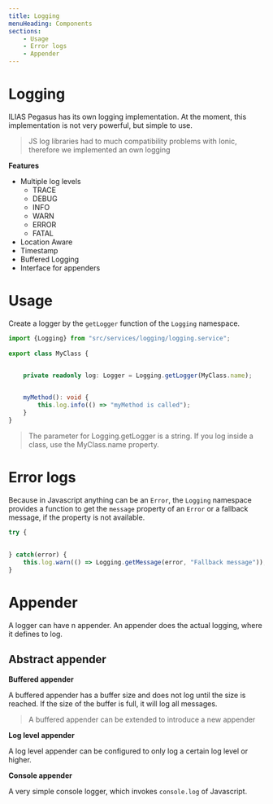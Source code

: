 ```yaml
---
title: Logging
menuHeading: Components
sections:
    - Usage
    - Error logs
    - Appender
---
```


# Logging

ILIAS Pegasus has its own logging implementation. At the moment, this implementation
is not very powerful, but simple to use.

> JS log libraries had to much compatibility problems with Ionic, therefore we implemented an own logging

**Features**

* Multiple log levels
    * TRACE
    * DEBUG
    * INFO
    * WARN
    * ERROR
    * FATAL
* Location Aware
* Timestamp
* Buffered Logging
* Interface for appenders

# Usage

Create a logger by the `getLogger` function of the `Logging` namespace.

```typescript
import {Logging} from "src/services/logging/logging.service";
 
export class MyClass {


    private readonly log: Logger = Logging.getLogger(MyClass.name);
 

    myMethod(): void {
        this.log.info(() => "myMethod is called");
    }
}
```

> The parameter for Logging.getLogger is a string. If you log inside a class, use the MyClass.name property.

# Error logs

Because in Javascript anything can be an `Error`, the `Logging` namespace provides a
function to get the `message` property of an `Error` or a fallback message, if the property is not available.

```typescript
try {
 
 
} catch(error) {
    this.log.warn(() => Logging.getMessage(error, "Fallback message"));
}
```
# Appender

A logger can have n appender. An appender does the actual logging, where it defines to log.

## Abstract appender

**Buffered appender**

A buffered appender has a buffer size and does not log until the size is reached.
If the size of the buffer is full, it will log all messages.

> A buffered appender can be extended to introduce a new appender

**Log level appender**

A log level appender can be configured to only log a certain log level or higher.

**Console appender**

A very simple console logger, which invokes `console.log` of Javascript.
